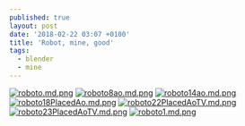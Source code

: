 ```yaml
---
published: true
layout: post
date: '2018-02-22 03:07 +0100'
title: 'Robot, mine, good'
tags:
  - blender
  - mine
---
```

[![roboto.md.png](https://cdn.scrot.moe/images/2018/02/22/roboto.md.png)](https://cdn.scrot.moe/images/2018/02/22/roboto.png)
[![roboto8ao.md.png](https://cdn.scrot.moe/images/2018/02/22/roboto8ao.md.png)](https://cdn.scrot.moe/images/2018/02/22/roboto8ao.png)
[![roboto14ao.md.png](https://cdn.scrot.moe/images/2018/02/22/roboto14ao.md.png)](https://cdn.scrot.moe/images/2018/02/22/roboto14ao.png)
[![roboto18PlacedAo.md.png](https://cdn.scrot.moe/images/2018/02/22/roboto18PlacedAo.md.png)](https://cdn.scrot.moe/images/2018/02/22/roboto18PlacedAo.png)
[![roboto22PlacedAoTV.md.png](https://cdn.scrot.moe/images/2018/02/22/roboto22PlacedAoTV.md.png)](https://cdn.scrot.moe/images/2018/02/22/roboto22PlacedAoTV.png)
[![roboto23PlacedAoTV.md.png](https://cdn.scrot.moe/images/2018/02/22/roboto23PlacedAoTV.md.png)](https://cdn.scrot.moe/images/2018/02/22/roboto23PlacedAoTV.png)
[![roboto1.md.png](https://cdn.scrot.moe/images/2018/02/22/roboto1.md.png)](https://cdn.scrot.moe/images/2018/02/22/roboto1.png)
